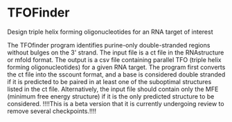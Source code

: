 # TFOFinder
Design triple helix forming oligonucleotides for an RNA target of interest

The TFOfinder program identifies purine-only double-stranded regions without bulges on the 3' strand. The input file is a ct file in the RNAstructure or mfold format. The output is a csv file containing parallel TFO (triple helix forming oligonucleotides) for a given RNA target. The program first converts the ct file into the sscount format, and a base is considered double stranded if it is predicted to be paired in at least one of the suboptimal structures listed in the ct file. Alternatively, the input file should contain only the MFE (minimum free energy structure) if it is the only predicted structure to be considered. !!!!This is a beta version that it is currently undergoing review to remove several checkpoints.!!!!
